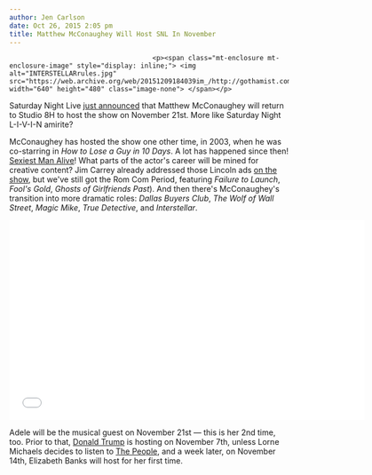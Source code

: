 ```yaml
---
author: Jen Carlson
date: Oct 26, 2015 2:05 pm
title: Matthew McConaughey Will Host SNL In November
---
```


	
										<p><span class="mt-enclosure mt-enclosure-image" style="display: inline;"> <img alt="INTERSTELLARrules.jpg" src="https://web.archive.org/web/20151209184039im_/http://gothamist.com/attachments/arts_jen/INTERSTELLARrules.jpg" width="640" height="480" class="image-none"> </span></p>

<p>Saturday Night Live <a href="https://web.archive.org/web/20151209184039/https://twitter.com/nbcsnl/status/658675743195557888">just announced</a> that Matthew McConaughey will return to Studio 8H to host the show on November 21st. More like Saturday Night L-I-V-I-N amirite? </p>

<p>McConaughey has hosted the show one other time, in 2003, when he was co-starring in <em>How to Lose a Guy in 10 Days</em>. A lot has happened since then! <a href="https://web.archive.org/web/20151209184039/http://www.people.com/people/article/0,,1113899_1129980,00.html">Sexiest Man Alive</a>! What parts of the actor&apos;s career will be mined for creative content? Jim Carrey already addressed those Lincoln ads <a href="https://web.archive.org/web/20151209184039/http://gothamist.com/2015/05/31/videos_the_best_sketches_of_saturda.php">on the show</a>, but we&apos;ve still got the Rom Com Period, featuring <em>Failure to Launch</em>, <em>Fool&apos;s Gold</em>, <em>Ghosts of Girlfriends Past</em>). And then there&apos;s McConaughey&apos;s transition into more dramatic roles: <em>Dallas Buyers Club</em>, <em>The Wolf of Wall Street</em>, <em>Magic Mike</em>, <em>True Detective</em>, and <em>Interstellar</em>. </p>

<div itemprop="video" itemscope="" itemtype="http://schema.org/VideoObject"><iframe src="//web.archive.org/web/20151209184039if_/http://player.theplatform.com/p/NnzsPC/widget/select/media/ngQp5f07K9Yy?disableEndCard=true" width="640" height="360" frameborder="0" seamless="seamless" allowfullscreen></iframe></div>

<p>Adele will be the musical guest on November 21st &#x2014; this is her 2nd time, too. Prior to that, <a href="https://web.archive.org/web/20151209184039/http://gothamist.com/2015/10/13/donald_trump_snl.php">Donald Trump</a> is hosting on November 7th, unless Lorne Michaels decides to listen to <a href="https://web.archive.org/web/20151209184039/http://pac.petitions.moveon.org/americasvoice/sign/no-room-for-hate-on-saturday">The People</a>, and a week later, on November 14th, Elizabeth Banks will host for her first time.</p>					
										
									
				